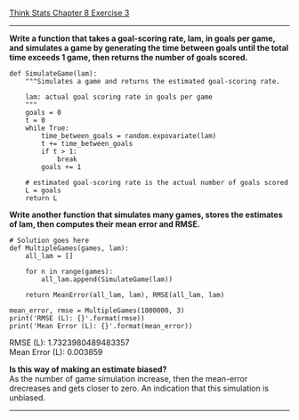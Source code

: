 [Think Stats Chapter 8 Exercise 3](http://greenteapress.com/thinkstats2/html/thinkstats2009.html#toc77)

---

**Write a function that takes a goal-scoring rate, lam, in goals per game, and simulates a game by generating the time between goals until the total time exceeds 1 game, then returns the number of goals scored.**
```
def SimulateGame(lam):
    """Simulates a game and returns the estimated goal-scoring rate.

    lam: actual goal scoring rate in goals per game
    """
    goals = 0
    t = 0
    while True:
        time_between_goals = random.expovariate(lam)
        t += time_between_goals
        if t > 1:
            break
        goals += 1

    # estimated goal-scoring rate is the actual number of goals scored
    L = goals
    return L
```

**Write another function that simulates many games, stores the estimates of lam, then computes their mean error and RMSE.**
```
# Solution goes here
def MultipleGames(games, lam):
    all_lam = []
    
    for n in range(games):
        all_lam.append(SimulateGame(lam))
    
    return MeanError(all_lam, lam), RMSE(all_lam, lam)

mean_error, rmse = MultipleGames(1000000, 3)
print('RMSE (L): {}'.format(rmse))
print('Mean Error (L): {}'.format(mean_error))
```
RMSE (L): 1.7323980489483357    
Mean Error (L): 0.003859


**Is this way of making an estimate biased?**    
As the number of game simulation increase, then the mean-error drecreases and gets closer to zero.  An indication that this simulation is unbiased. 

---

